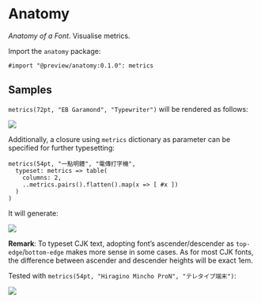 # Anatomy

*Anatomy of a Font*. Visualise metrics.

Import the `anatomy` package:

```typst
#import "@preview/anatomy:0.1.0": metrics
```

## Samples

`metrics(72pt, "EB Garamond", "Typewriter")` will be rendered as follows:

![](https://github.com/E8D08F/packages/raw/main/packages/preview/anatomy/0.1.0/img/export-1.svg)

Additionally, a closure using `metrics` dictionary as parameter can be specified for further typesetting:

```typ
metrics(54pt, "一點明體", "電傳打字機",
  typeset: metrics => table(
    columns: 2,
    ..metrics.pairs().flatten().map(x => [ #x ])
  )
)
```

It will generate:

![](https://github.com/E8D08F/packages/raw/main/packages/preview/anatomy/0.1.0/img/export-2.svg)

**Remark**: To typeset CJK text, adopting font’s ascender/descender as
`top-edge`/`bottom-edge` makes more sense in some cases. As for most
CJK fonts, the difference between ascender and descender heights will
be exact 1em.

Tested with `metrics(54pt, "Hiragino Mincho ProN", "テレタイプ端末")`:

![](https://github.com/E8D08F/packages/raw/main/packages/preview/anatomy/0.1.0/img/export-3.svg)
